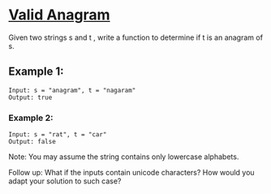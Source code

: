 # [Valid Anagram](https://leetcode.com/problems/valid-anagram/)

Given two strings s and t , write a function to determine if t is an anagram of s.

## Example 1:
```
Input: s = "anagram", t = "nagaram"
Output: true
```
### Example 2:
```
Input: s = "rat", t = "car"
Output: false
```
Note:
You may assume the string contains only lowercase alphabets.

Follow up:
What if the inputs contain unicode characters? How would you adapt your solution to such case?

